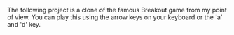 The following project is a clone of the famous Breakout game from my point of view.
You can play this using the arrow keys on your keyboard or the 'a' and 'd' key.